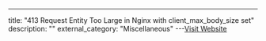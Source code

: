 ---
title: "413 Request Entity Too Large in Nginx with client_max_body_size set"
description: ""
external_category: "Miscellaneous"
---[Visit Website](https://serverfault.com/questions/814767/413-request-entity-too-large-in-nginx-with-client-max-body-size-set)


